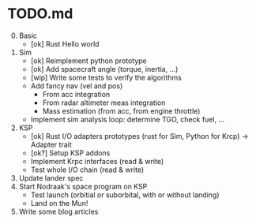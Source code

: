 # TODO.md

0. Basic
    * [ok] Rust Hello world
1. Sim
    * [ok] Reimplement python prototype
    * [ok] Add spacecraft angle (torque, inertia, ...)
    * [wip] Write some tests to verify the algorithms
    * Add fancy nav (vel and pos)
        * From acc integration
        * From radar altimeter meas integration
        * Mass estimation (from acc, from engine throttle)
    * Implement sim analysis loop: determine TGO, check fuel, ...
2. KSP
    * [ok] Rust I/O adapters prototypes (rust for Sim, Python for Krcp) -> Adapter trait
    * [ok?] Setup KSP addons
    * Implement Krpc interfaces (read & write)
    * Test whole I/O chain (read & write)
3. Update lander spec
4. Start Nodraak's space program on KSP
    * Test launch (orbitial or suborbital, with or without landing)
    * Land on the Mun!
5. Write some blog articles
